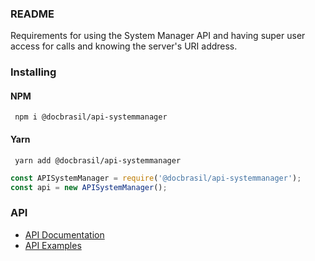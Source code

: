 ### README
<p>Requirements for using the System Manager API and having super user access for calls and knowing the server's URI address.</p>

### Installing

#### NPM
```
 npm i @docbrasil/api-systemmanager
```

#### Yarn
```
 yarn add @docbrasil/api-systemmanager
```

```javascript
const APISystemManager = require('@docbrasil/api-systemmanager');
const api = new APISystemManager();
```

### API
* [API Documentation](https://cdn.rawgit.com/cloudbrasil/api-systemmanager/blob/develop/doc/index.html)
* [API Examples](https://github.com/cloudbrasil/api-systemmanager/wiki)
